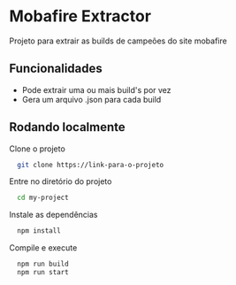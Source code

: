 
# Mobafire Extractor

Projeto para extrair as builds de campeões do site mobafire

## Funcionalidades

- Pode extrair uma ou mais build's por vez
- Gera um arquivo .json para cada build


## Rodando localmente

Clone o projeto

```bash
  git clone https://link-para-o-projeto
```

Entre no diretório do projeto

```bash
  cd my-project
```

Instale as dependências

```bash
  npm install
```

Compile e execute

```bash
  npm run build
  npm run start
```


